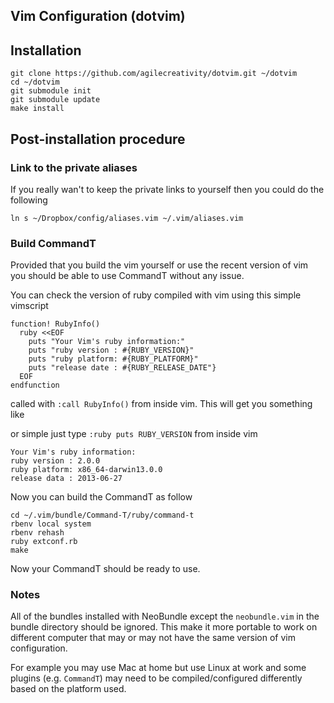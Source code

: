 ## Vim Configuration (dotvim)

## Installation

```
git clone https://github.com/agilecreativity/dotvim.git ~/dotvim
cd ~/dotvim
git submodule init
git submodule update
make install
```
## Post-installation procedure

### Link to the private aliases

If you really wan't to keep the private links to yourself then you could
do the following

``` shell
ln s ~/Dropbox/config/aliases.vim ~/.vim/aliases.vim
```

### Build CommandT

Provided that you build the vim yourself or use the recent version of vim
you should be able to use CommandT without any issue.

You can check the version of ruby compiled with vim using this simple vimscript

``` vim
function! RubyInfo()
  ruby <<EOF
    puts "Your Vim's ruby information:"
    puts "ruby version : #{RUBY_VERSION}"
    puts "ruby platform: #{RUBY_PLATFORM}"
    puts "release date : #{RUBY_RELEASE_DATE"}
  EOF
endfunction
```

called with `:call RubyInfo()` from inside vim. This will get you something like

or simple just type `:ruby puts RUBY_VERSION` from inside vim

``` text
Your Vim's ruby information:
ruby version : 2.0.0
ruby platform: x86_64-darwin13.0.0
release data : 2013-06-27
```

Now you can build the CommandT as follow

``` shell
cd ~/.vim/bundle/Command-T/ruby/command-t
rbenv local system
rbenv rehash
ruby extconf.rb
make
```

Now your CommandT should be ready to use.

### Notes

All of the bundles installed with NeoBundle except the `neobundle.vim` in the
bundle directory should be ignored. This make it more portable to work on
different computer that may or may not have the same version of vim configuration.

For example you may use Mac at home but use Linux at work and some plugins
(e.g. `CommandT`) may need to be compiled/configured differently based on the
platform used.
